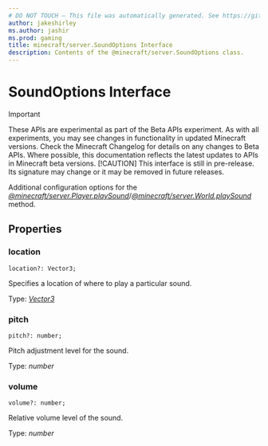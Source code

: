 ```yaml
---
# DO NOT TOUCH — This file was automatically generated. See https://github.com/mojang/minecraftapidocsgenerator to modify descriptions, examples, etc.
author: jakeshirley
ms.author: jashir
ms.prod: gaming
title: minecraft/server.SoundOptions Interface
description: Contents of the @minecraft/server.SoundOptions class.
---
```

# SoundOptions Interface
>[!IMPORTANT]
>These APIs are experimental as part of the Beta APIs experiment. As with all experiments, you may see changes in functionality in updated Minecraft versions. Check the Minecraft Changelog for details on any changes to Beta APIs. Where possible, this documentation reflects the latest updates to APIs in Minecraft beta versions.
> [!CAUTION]
> This interface is still in pre-release.  Its signature may change or it may be removed in future releases.

Additional configuration options for the [*@minecraft/server.Player.playSound*](../../minecraft/server/Player.md#playsound)/[*@minecraft/server.World.playSound*](../../minecraft/server/World.md#playsound) method.

## Properties

### **location**
`location?: Vector3;`

Specifies a location of where to play a particular sound.

Type: [*Vector3*](Vector3.md)

### **pitch**
`pitch?: number;`

Pitch adjustment level for the sound.

Type: *number*

### **volume**
`volume?: number;`

Relative volume level of the sound.

Type: *number*
